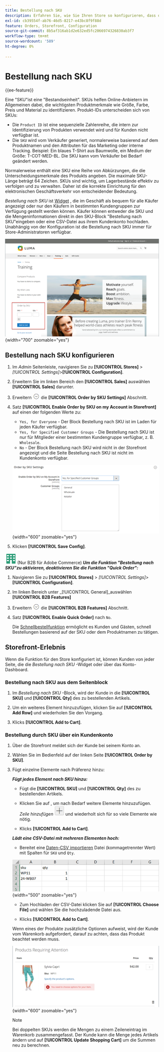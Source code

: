 ```yaml
---
title: Bestellung nach SKU
description: Erfahren Sie, wie Sie Ihren Store so konfigurieren, dass die Bestellung durch SKU unterstützt wird, um Ihre Kunden zu unterstützen.
exl-id: cb39554f-ab76-46d5-8217-e43bc8f9f88d
feature: Orders, Storefront, Configuration
source-git-commit: 8b5af316ab1d2e632ed5fc2066974326830ab3f7
workflow-type: tm+mt
source-wordcount: '589'
ht-degree: 0%

---
```


# Bestellung nach SKU

{{ee-feature}}

Eine &quot;SKU&quot;ist eine &quot;Bestandseinheit&quot;. SKUs helfen Online-Anbietern im Allgemeinen dabei, die wichtigsten Produktmerkmale wie Größe, Farbe, Preis und Material zu identifizieren. Produkt-IDs unterscheiden sich von SKUs:

- Die `Product ID` ist eine sequenzielle Zahlenreihe, die intern zur Identifizierung von Produkten verwendet wird und für Kunden nicht verfügbar ist.
- Die `SKU` wird vom Verkäufer generiert, normalerweise basierend auf dem Produktnamen und den Attributen für das Marketing oder interne Tracking. Beispiel: Ein blaues T-Shirt aus Baumwolle, ein Medium der Größe: T-COT-MED-BL. Die SKU kann vom Verkäufer bei Bedarf geändert werden.

Normalerweise enthält eine SKU eine Reihe von Abkürzungen, die die Unterscheidungsmerkmale des Produkts angeben. Die maximale SKU-Länge beträgt 64 Zeichen. SKUs sind wichtig, um Lagerbestände effektiv zu verfolgen und zu verwalten. Daher ist die korrekte Einrichtung für den elektronischen Geschäftsverkehr von entscheidender Bedeutung.

_Bestellung nach SKU_ ist [Widget](../content-design/widgets.md) , die im Geschäft als bequem für alle Käufer angezeigt oder nur den Käufern in bestimmten Kundengruppen zur Verfügung gestellt werden können. Käufer können entweder die SKU und die Mengeninformationen direkt in den SKU-Block &quot;Bestellung nach SKU&quot;eingeben oder eine CSV-Datei aus ihrem Kundenkonto hochladen. Unabhängig von der Konfiguration ist die Bestellung nach SKU immer für Store-Administratoren verfügbar.

![Bestellung nach SKU in der Storefront](./assets/storefront-order-by-sku.png){width="700" zoomable="yes"}

## Bestellung nach SKU konfigurieren

1. Im _Admin_ Seitenleiste, navigieren Sie zu **[!UICONTROL Stores]** > _[!UICONTROL Settings]_>**[!UICONTROL Configuration]**.

1. Erweitern Sie im linken Bereich den **[!UICONTROL Sales]** auswählen **[!UICONTROL Sales]** darunter.

1. Erweitern ![Erweiterungsauswahl](../assets/icon-display-expand.png) die **[!UICONTROL Order by SKU Settings]** Abschnitt.

1. Satz **[!UICONTROL Enable Order by SKU on my Account in Storefront]** auf einen der folgenden Werte zu:

   - `Yes, for Everyone` - Der Block Bestellung nach SKU ist im Laden für jeden Käufer verfügbar.
   - `Yes, for Specified Customer Groups` - Die Bestellung nach SKU ist nur für Mitglieder einer bestimmten Kundengruppe verfügbar, z. B. `Wholesale`.
   - `No` - Der Block Bestellung nach SKU wird nicht in der Storefront angezeigt und die Seite Bestellung nach SKU ist nicht im Kundenkonto verfügbar.

   ![Reihenfolge nach SKU-Einstellungen](../configuration-reference/sales/assets/sales-order-by-sku-settings.png){width="600" zoomable="yes"}

1. Klicken **[!UICONTROL Save Config]**.

![B2B für Adobe Commerce](../assets/b2b.svg) (Nur B2B für Adobe Commerce) _**Um die Funktion &quot;Bestellung nach SKU&quot;zu aktivieren, deaktivieren Sie die Funktion &quot;Quick Order&quot;:**_

1. Navigieren Sie zu **[!UICONTROL Stores]** > _[!UICONTROL Settings]_>**[!UICONTROL Configuration]**.

1. Im linken Bereich unter _[!UICONTROL General]_auswählen **[!UICONTROL B2B Features]**

1. Erweitern ![Erweiterungsauswahl](../assets/icon-display-expand.png) die **[!UICONTROL B2B Features]** Abschnitt.

1. Satz **[!UICONTROL Enable Quick Order]** nach `No`.

   Die [Schnellbestellfunktion](../b2b/quick-order.md) ermöglicht es Kunden und Gästen, schnell Bestellungen basierend auf der SKU oder dem Produktnamen zu tätigen.

## Storefront-Erlebnis

Wenn die Funktion für den Store konfiguriert ist, können Kunden von jeder Seite, die die _Bestellung nach SKU_ -Widget oder über das Konto-Dashboard.

### Bestellung nach SKU aus dem Seitenblock

1. Im _Bestellung nach SKU_ -Block, wird der Kunde in die **[!UICONTROL SKU]** und **[!UICONTROL Qty]** des zu bestellenden Artikels.

1. Um ein weiteres Element hinzuzufügen, klicken Sie auf **[!UICONTROL Add Row]** und wiederholen Sie den Vorgang.

1. Klicks **[!UICONTROL Add to Cart]**.

### Bestellung durch SKU über ein Kundenkonto

1. Über die Storefront meldet sich der Kunde bei seinem Konto an.

1. Wählen Sie im Bedienfeld auf der linken Seite **[!UICONTROL Order by SKU]**.

1. Fügt einzelne Elemente nach Präferenz hinzu:

   _**Fügt jedes Element nach SKU hinzu:**_

   - Fügt die **[!UICONTROL SKU]** und **[!UICONTROL Qty]** des zu bestellenden Artikels.

   - Klicken Sie auf , um nach Bedarf weitere Elemente hinzuzufügen. _Zeile hinzufügen_ ![Schaltfläche mit Plussymbol](../assets/button-add-item.png) und wiederholt sich für so viele Elemente wie nötig.

   - Klicks **[!UICONTROL Add to Cart]**.

   _**Lädt eine CSV-Datei mit mehreren Elementen hoch:**_

   - Bereitet eine [Daten-CSV importieren](../systems/data-csv.md) Datei (kommagetrennter Wert) mit Spalten für `SKU` und `Qty`.

   ![Zu importierende SKUs](./assets/account-dashboard-order-by-sku-import.png){width="500" zoomable="yes"}

   - Zum Hochladen der CSV-Datei klicken Sie auf **[!UICONTROL Choose File]** und wählen Sie die hochzuladende Datei aus.

   - Klicks **[!UICONTROL Add to Cart]**.

   Wenn eines der Produkte zusätzliche Optionen aufweist, wird der Kunde vom Warenkorb aufgefordert, darauf zu achten, dass das Produkt beachtet werden muss.

   ![Produkt erfordert Aufmerksamkeit](./assets/account-dashboard-order-by-sku-cart-product-requires-attention.png){width="600" zoomable="yes"}

   >[!NOTE]
   >
   >Bei doppelten SKUs werden die Mengen zu einem Zeileneintrag im Warenkorb zusammengefasst. Der Kunde kann die Menge jedes Artikels ändern und auf **[!UICONTROL Update Shopping Cart]** um die Summen neu zu berechnen.


